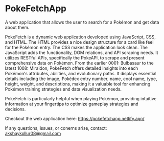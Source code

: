 # PokeFetchApp

A web application that allows the user to search for a Pokémon and get data about them.

PokeFetch is a dynamic web application developed using JavaScript, CSS, and HTML. The HTML provides a nice design structure for a card like feel for the Pokémon entry. The CSS makes the application look clean. The JavaScript adds the functionality, DOM relations,
and API scraping needs.
It utilizes RESTful APIs, specifically the PokeAPI, to scrape and present comprehensive data on Pokémon. 
From the earlier 0001: Bulbasaur to the latest 1008: Miraidon, PokeFetch offers detailed insights into each Pokémon's attributes, abilities, and evolutionary paths. 
It displays essential details including the image, Pokédex entry number, name, cool name, type, height, weight, and descriptions, making it a valuable tool for enhancing Pokémon training strategies and data visualization needs.

PokeFetch is particularly helpful when playing Pokémon, providing intuitive information at your fingertips to optimize gameplay strategies and decisions.

Checkout the web application here: https://pokefetchapp.netlify.app/

If any questions, issues, or conerns arise, contact: akshaykollur08@gmail.com
